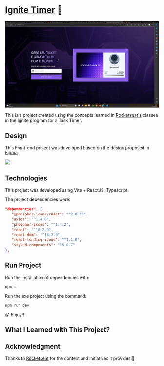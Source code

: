 # [Ignite Timer](https://ignite-project-timer.vercel.app/) 🚀

![project-01](img/animation.gif)

This is a project created using the concepts learned in [Rocketseat's](https://www.rocketseat.com.br/) classes in the Ignite program for a Task Timer.

## Design

This Front-end project was developed based on the design proposed in [Figma](https://www.figma.com/file/qa2C3PGh8DxuLfklUH0bb3/Ignite-Timer-(Community)?type=design&node-id=0%3A1&mode=design&t=oEUoOMqp03iGsUHg-1).

![](img/Figma.gif)

## Technologies

This project was developed using Vite + ReactJS, Typescript.

The project dependencies were:

```json
"dependencies": {
   "@phosphor-icons/react": "^2.0.10",
   "axios": "^1.4.0",
   "phosphor-icons": "^1.4.2",
   "react": "^18.2.0",
   "react-dom": "^18.2.0",
   "react-loading-icons": "^1.1.0",
   "styled-components": "^6.0.7"
},
```

## Run Project

Run the installation of dependencies with:

```shell
npm i
```

Run the exe project using the command:

```shell
npm run dev
```

😝 Enjoy!!

## What I Learned with This Project?


## Acknowledgment

Thanks to [Rocketseat](https://www.rocketseat.com.br/) for the content and initiatives it provides.🚀
